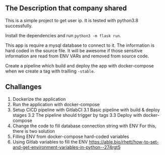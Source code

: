 ## The Description that company shared

This is a simple project to get user ip.
It is tested with python3.8 successfully.

Install the dependencies and run `python3 -m flask run`.

This app is require a mysql database to connect to it. The information is hard coded in the source file. It will be awesome if those sensitive information are read from ENV VARs and removed from source code.

Create a pipeline which build and deploy the app with docker-compose when we create a tag with trailling `-stable`. 


## Challanges

1. Dockerize the application
2. Run the application with docker-compose
3. Setup CICD pipeline with GitlabCI
3.1 Basic pipeline with build & deploy stages
3.2 The pipeline should trigger by tags
3.3 Deploy with docker-compose
4. Change the code to fill database connection string with ENV
For this, there is two solution
1. Filling ENV from docker-compose hard-coded variables
2. Using Gitlab variables to fill the ENV
https://able.bio/rhett/how-to-set-and-get-environment-variables-in-python--274rgt5
